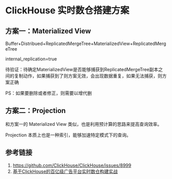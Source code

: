 # ClickHouse 实时数仓搭建方案


## 方案一：Materialized View

Buffer+Distribued+ReplicatedMergeTree+MaterializedView+ReplicatedMergeTree

internal_replication=true

待验证：待确定MaterializedView是否能够捕获到ReplicatedMergeTree副本之间的复制动作，如果捕获到了则方案无效，会出现数据重复，如果无法捕获，则方案正确

PS：如果要删除或者修正，则需要以增代删


## 方案二：Projection

和方案一的 Materialized View 类似，也是利用预计算的思路来提高查询效率。

Projection 本质上也是一种索引，能够加速特定模式下的查询。



## 参考链接
1. https://github.com/ClickHouse/ClickHouse/issues/8999
2. [基于ClickHouse的百亿级广告平台实时数仓构建实战](https://www.modb.pro/db/391882)

